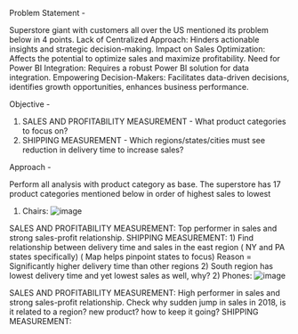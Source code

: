 Problem Statement -  

Superstore giant with customers all over the US mentioned its problem below in 4 points.
Lack of Centralized Approach: Hinders actionable insights and strategic decision-making.
Impact on Sales Optimization: Affects the potential to optimize sales and maximize profitability.
Need for Power BI Integration: Requires a robust Power BI solution for data integration.
Empowering Decision-Makers: Facilitates data-driven decisions, identifies growth opportunities, enhances business performance.



Objective -

1) SALES AND PROFITABILITY MEASUREMENT - What product categories to focus on? 
2) SHIPPING MEASUREMENT - Which regions/states/cities must see reduction in delivery time to increase sales?



Approach -

Perform all analysis with product category as base.
The superstore has 17 product categories mentioned below in order of highest sales to lowest

1) Chairs: ![image](https://github.com/pseudo7799/Power-BI-Projects/assets/156554807/c4bb583c-2638-440d-aa01-be8d42479b11)

SALES AND PROFITABILITY MEASUREMENT: Top performer in sales and strong sales-profit relationship.
SHIPPING MEASUREMENT: 1) Find relationship between delivery time and sales in the east region ( NY and PA states specifically) ( Map helps pinpoint states to focus) 
                      Reason = Significantly higher delivery time than other regions
                      2) South region has lowest delivery time and yet lowest sales as well, why? 
2) Phones: ![image](https://github.com/pseudo7799/Power-BI-Projects/assets/156554807/c3037a3e-5d99-4281-ada3-3b0ba4c79fa3)

SALES AND PROFITABILITY MEASUREMENT: High performer in sales and strong sales-profit relationship. Check why sudden jump in sales in 2018, is it related to a region? new product? how to keep it going?
SHIPPING MEASUREMENT: 

      



                    
